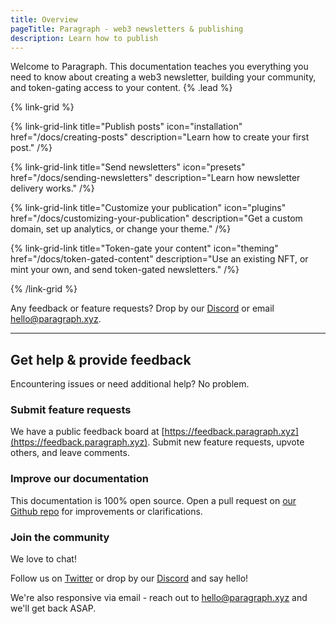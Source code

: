 ```yaml
---
title: Overview
pageTitle: Paragraph - web3 newsletters & publishing
description: Learn how to publish
---
```


Welcome to Paragraph. This documentation teaches you everything you need to know about creating a web3 newsletter, building your community, and token-gating access to your content. {% .lead %}

{% link-grid %}

{% link-grid-link title="Publish posts" icon="installation" href="/docs/creating-posts" description="Learn how to create your first post." /%}

{% link-grid-link title="Send newsletters" icon="presets" href="/docs/sending-newsletters" description="Learn how newsletter delivery works." /%}

{% link-grid-link title="Customize your publication" icon="plugins" href="/docs/customizing-your-publication" description="Get a custom domain, set up analytics, or change your theme." /%}

{% link-grid-link title="Token-gate your content" icon="theming" href="/docs/token-gated-content" description="Use an existing NFT, or mint your own, and send token-gated newsletters." /%}

{% /link-grid %}

Any feedback or feature requests? Drop by our [Discord](https://paragraph.xyz/discord) or email [hello@paragraph.xyz](mailto:hello@paragraph.xyz).

---
<!---
Suggestion to create the Get help & provide feedback section as a unique page in the Introduction section. I think it makes sense to separate from Overview since the user tasks / needs are different for each page. Overview is informative while Help/feedback is task-driven and action-oriented.
--->
## Get help & provide feedback

Encountering issues or need additional help? No problem.

### Submit feature requests

We have a public feedback board at [https://feedback.paragraph.xyz](https://feedback.paragraph.xyz). Submit new feature requests, upvote others, and leave comments.

### Improve our documentation

This documentation is 100% open source. Open a pull request on [our Github repo](https://github.com/paragraph-xyz/docs) for improvements or clarifications.

### Join the community

We love to chat!

Follow us on [Twitter](https://twitter.com/paragraph_xyz) or drop by our [Discord](https://paragraph.xyz/discord) and say hello!

We're also responsive via email - reach out to [hello@paragraph.xyz](mailto:hello@paragraph.xyz) and we'll get back ASAP.

